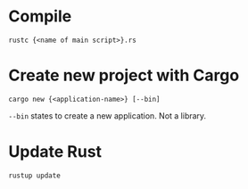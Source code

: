 # Compile

```
rustc {<name of main script>}.rs
```

# Create new project with Cargo

```
cargo new {<application-name>} [--bin]
```

`--bin` states to create a new application. Not a library.

# Update Rust

```
rustup update
```